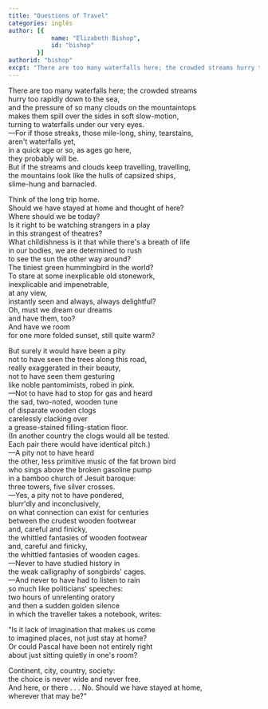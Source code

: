 ```yaml
---
title: "Questions of Travel"
categories: inglês
author: [{
			name: "Elizabeth Bishop",
			id: "bishop"
		}]
authorid: "bishop"
excpt: "There are too many waterfalls here; the crowded streams hurry too rapidly down to the sea"
---
```

There are too many waterfalls here; the crowded streams \
hurry too rapidly down to the sea, \
and the pressure of so many clouds on the mountaintops \
makes them spill over the sides in soft slow-motion, \
turning to waterfalls under our very eyes. \
—For if those streaks, those mile-long, shiny, tearstains, \
aren't waterfalls yet, \
in a quick age or so, as ages go here, \
they probably will be. \
But if the streams and clouds keep travelling, travelling, \
the mountains look like the hulls of capsized ships, \
slime-hung and barnacled.

Think of the long trip home. \
Should we have stayed at home and thought of here? \
Where should we be today? \
Is it right to be watching strangers in a play \
in this strangest of theatres? \
What childishness is it that while there's a breath of life \
in our bodies, we are determined to rush \
to see the sun the other way around? \
The tiniest green hummingbird in the world? \
To stare at some inexplicable old stonework, \
inexplicable and impenetrable, \
at any view, \
instantly seen and always, always delightful? \
Oh, must we dream our dreams \
and have them, too? \
And have we room \
for one more folded sunset, still quite warm?

But surely it would have been a pity \
not to have seen the trees along this road, \
really exaggerated in their beauty, \
not to have seen them gesturing \
like noble pantomimists, robed in pink. \
—Not to have had to stop for gas and heard \
the sad, two-noted, wooden tune \
of disparate wooden clogs \
carelessly clacking over \
a grease-stained filling-station floor. \
(In another country the clogs would all be tested. \
Each pair there would have identical pitch.) \
—A pity not to have heard \
the other, less primitive music of the fat brown bird \
who sings above the broken gasoline pump \
in a bamboo church of Jesuit baroque: \
three towers, five silver crosses. \
—Yes, a pity not to have pondered, \
blurr'dly and inconclusively, \
on what connection can exist for centuries \
between the crudest wooden footwear \
and, careful and finicky, \
the whittled fantasies of wooden footwear \
and, careful and finicky, \
the whittled fantasies of wooden cages. \
—Never to have studied history in \
the weak calligraphy of songbirds' cages. \
—And never to have had to listen to rain \
so much like politicians' speeches: \
two hours of unrelenting oratory \
and then a sudden golden silence \
in which the traveller takes a notebook, writes:

"Is it lack of imagination that makes us come \
to imagined places, not just stay at home? \
Or could Pascal have been not entirely right \
about just sitting quietly in one's room?

Continent, city, country, society: \
the choice is never wide and never free. \
And here, or there . . . No. Should we have stayed at home, \
wherever that may be?"
